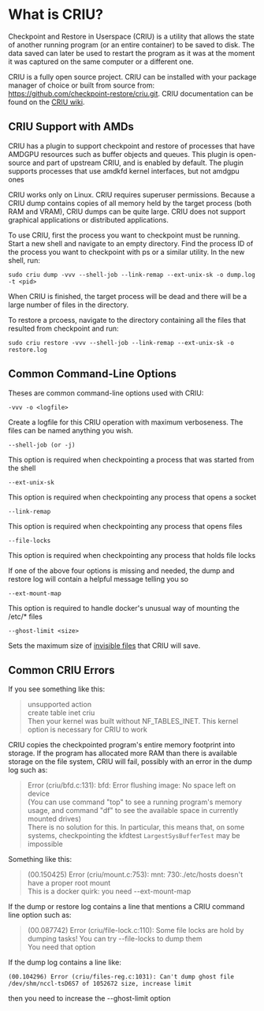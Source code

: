 # What is CRIU?

Checkpoint and Restore in Userspace (CRIU) is a utility that allows the state of another running program (or an entire container) to be saved to disk.
The data saved can later be used to restart the program as it was at the moment it was captured on the same computer or a different one.

CRIU is a fully open source project. CRIU can be installed with your package manager of choice or built from source from: https://github.com/checkpoint-restore/criu.git.
CRIU documentation can be found on the [CRIU wiki](http://criu.org/).

## CRIU Support with AMDs

CRIU has a plugin to support checkpoint and restore of processes that have AMDGPU resources such as buffer objects and queues.
This plugin is open-source and part of upstream CRIU, and is enabled by default. The plugin supports processes that use amdkfd kernel interfaces, but not amdgpu ones

CRIU works only on Linux. CRIU requires superuser permissions. Because a CRIU dump contains copies of all memory held by the target process (both RAM and VRAM),
CRIU dumps can be quite large. CRIU does not support graphical applications or distributed applications.

To use CRIU, first the process you want to checkpoint must be running. Start a new shell and navigate to an empty directory. Find the process ID of the process
you want to checkpoint with ps or a similar utility. In the new shell, run:

```shell
sudo criu dump -vvv --shell-job --link-remap --ext-unix-sk -o dump.log -t <pid>
```

When CRIU is finished, the target process will be dead and there will be a large number of files in the directory.

To restore a prcoess, navigate to the directory containing all the files that resulted from checkpoint and run:

```shell
sudo criu restore -vvv --shell-job --link-remap --ext-unix-sk -o restore.log
```

## Common Command-Line Options

Theses are common command-line options used with CRIU:

```shell
-vvv -o <logfile>
```

Create a logfile for this CRIU operation with maximum verboseness. The files can be named anything you wish.

```shell
--shell-job (or -j)
```

This option is required when checkpointing a process that was started from the shell

```shell
--ext-unix-sk
```

This option is required when checkpointing any process that opens a socket

```shell
--link-remap
```

This option is required when checkpointing any process that opens files

```shell
--file-locks
```

This option is required when checkpointing any process that holds file locks

If one of the above four options is missing and needed, the dump and restore log will contain a helpful message telling you so

```shell
--ext-mount-map
```

This option is required to handle docker's unusual way of mounting the /etc/* files

```shell
--ghost-limit <size>
```

Sets the maximum size of [invisible files](https://criu.org/Invisible_files) that CRIU will save.

## Common CRIU Errors

If you see something like this:
>unsupported action \
>create table inet criu \
>Then your kernel was built without NF_TABLES_INET. This kernel option is necessary for CRIU to work

CRIU copies the checkpointed program's entire memory footprint into storage. If the program has allocated more RAM than there is
available storage on the file system, CRIU will fail, possibly with an error in the dump log such as:

>Error (criu/bfd.c:131): bfd: Error flushing image: No space left on device \
>(You can use command "top" to see a running program's memory usage, and command "df" to see the available space in currently mounted drives) \
>There is no solution for this. In particular, this means that, on some systems, checkpointing the kfdtest `LargestSysBufferTest` may be impossible

Something like this:
>(00.150425) Error (criu/mount.c:753): mnt: 730:./etc/hosts doesn't have a proper root mount \
> This is a docker quirk: you need --ext-mount-map

 If the dump or restore log contains a line that mentions a CRIU command line option such as:

>(00.087742) Error (criu/file-lock.c:110): Some file locks are hold by dumping tasks! You can try --file-locks to dump them \
>You need that option

If the dump log contains a line like:

```shell
(00.104296) Error (criu/files-reg.c:1031): Can't dump ghost file /dev/shm/nccl-tsD6S7 of 1052672 size, increase limit 
```

 then you need to increase the --ghost-limit option
